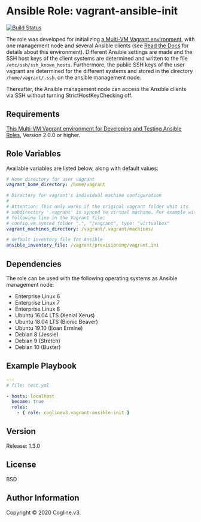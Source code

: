 # Ansible Role: vagrant-ansible-init

[![Build Status](https://travis-ci.org/coglinev3/vagrant-ansible-init.svg?branch=master)](https://travis-ci.org/coglinev3/vagrant-ansible-init)

The role was developed for initializing
[a Multi-VM Vagrant environment](https://ansible-development.readthedocs.io/),
with one management node and several Ansible clients (see
[Read the Docs](https://ansible-development.readthedocs.io/) for details about
this environment). Different Ansible settings are made and the SSH host keys of
the client systems are determined and written to the file
`/etc/ssh/ssh_known_hosts`. Furthermore, the public SSH keys of the user
vagrant are determined for the different systems and stored in the directory
`/home/vagrant/.ssh`. on the ansible management node.

Thereafter, the Ansible management node can access the Ansible clients via SSH
without turning StrictHostKeyChecking off.

## Requirements

[This Multi-VM Vagrant environment for Developing and Testing Ansible Roles](https://ansible-development.readthedocs.io/), Version 2.0.0 or higher.

## Role Variables

Available variables are listed below, along with default values:

```yml
# Home directory for user vagrant
vagrant_home_directory: /home/vagrant

# Directory for vagrant's individual machine configuration
#
# Attention: This only works if the original vagrant folder whit its
# subdirectory '.vagrant' is synced to virtual machine. For example with the
# following line in the Vagrant file:
# config.vm.synced_folder ".", "/vagrant", type: "virtualbox" 
vagrant_machines_directory: /vagrant/.vagrant/machines/

# default inventory file for Ansible
ansible_inventory_file: /vagrant/provisioning/vagrant.ini
```

## Dependencies

The role can be used with the following operating systems as Ansible management node:
* Enterprise Linux 6
* Enterprise Linux 7
* Enterprise Linux 8
* Ubuntu 16.04 LTS (Xenial Xerus)
* Ubuntu 18.04 LTS (Bionic Beaver)
* Ubuntu 19.10 (Eoan Ermine)
* Debian 8 (Jessie)
* Debian 9 (Stretch)
* Debian 10 (Buster)


## Example Playbook

```yml
---
# file: test.yml

- hosts: localhost
  become: true
  roles:
    - { role: coglinev3.vagrant-ansible-init }

```

## Version

Release: 1.3.0

## License

BSD

## Author Information

Copyright &copy; 2020 Cogline.v3.
